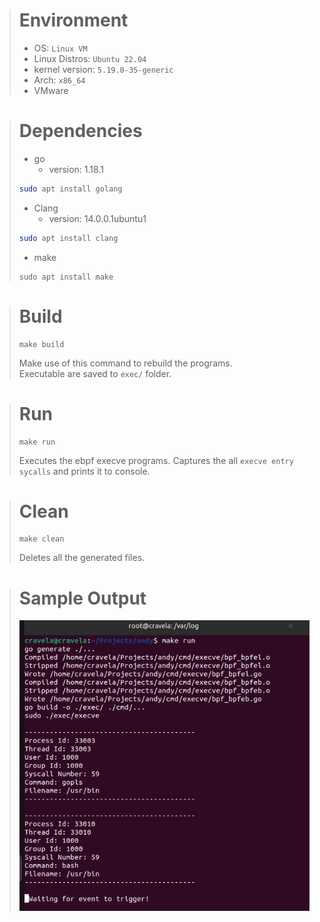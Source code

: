 > # Environment
> - OS: `Linux VM`
> - Linux Distros: `Ubuntu 22.04`
> - kernel version: `5.19.0-35-generic`
> - Arch: `x86_64`
> - VMware


> # Dependencies
> - go
>   - version: 1.18.1
> ```bash
> sudo apt install golang
> ```
> - Clang
>   - version: 14.0.0.1ubuntu1
> ```bash
> sudo apt install clang
> ```
> - make
> ```
> sudo apt install make
> ```
<!-- > - libelf-dev
> ```
> sudo apt install libelf-dev
> ```
> - bpftool
> ```
> sudo apt install linux-tools-$(uname -r)
> ``` -->


> # Build
> ```
> make build
> ````
> Make use of this command to rebuild the programs.  
> Executable are saved to `exec/` folder.

> # Run
> ```
> make run
> ```
> Executes the ebpf execve programs. Captures the all `execve entry sycalls` and prints it to console.

> # Clean
> ```
> make clean
> ```
> Deletes all the generated files.

> # Sample Output
> ![output](./sample_output.png)